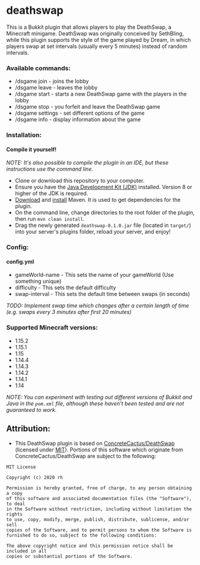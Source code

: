 # deathswap

This is a Bukkit plugin that allows players to play the DeathSwap, a Minecraft minigame. DeathSwap was originally conceived by SethBling, while this plugin supports the style of the game played by Dream, in which players swap at set intervals (usually every 5 minutes) instead of random intervals.

### Available commands:

*   /dsgame join - joins the lobby
*   /dsgame leave - leaves the lobby
*   /dsgame start - starts a new DeathSwap game with the players in the lobby
*   /dsgame stop - you forfeit and leave the DeathSwap game
*   /dsgame settings - set different options of the game
*   /dsgame info - display information about the game

### Installation:

#### Compile it yourself!
*NOTE: It's also possible to compile the plugin in an IDE, but these instructions use the command line.*

*   Clone or download this repository to your computer.
*   Ensure you have the [Java Development Kit (JDK)](https://www.oracle.com/java/technologies/javase/javase-jdk8-downloads.html) installed. Version 8 or higher of the JDK is required.
*   [Download](https://maven.apache.org/download.cgi) and [install](https://maven.apache.org/install.html) Maven. It is used to get dependencies for the plugin.
*   On the command line, change directories to the root folder of the plugin, then run `mvn clean install`.
*   Drag the newly generated `deathswap-0.1.0.jar` file (located in `target/`) into your server's plugins folder, reload your server, and enjoy!

### Config:

#### config.yml

*   gameWorld-name - This sets the name of your gameWorld (Use something unique)
*   difficulty - This sets the default difficulty
*   swap-interval - This sets the default time between swaps (in seconds)

*TODO: Implement swap time which changes after a certain length of time (e.g. swaps every 3 minutes after first 20 minutes)*

### Supported Minecraft versions:

*   1.15.2
*   1.15.1
*   1.15
*   1.14.4
*   1.14.3
*   1.14.2
*   1.14.1
*   1.14

*NOTE: You can experiment with testing out different versions of Bukkit and Java in the `pom.xml` file, although these haven't been tested and are not guaranteed to work.*

## Attribution:

* This DeathSwap plugin is based on [ConcreteCactus/DeathSwap](https://github.com/ConcreteCactus/DeathSwap) (licensed under [MIT](https://github.com/ConcreteCactus/DeathSwap/blob/master/LICENSE)). Portions of this software which originate from ConcreteCactus/DeathSwap are subject to the following:
```
MIT License

Copyright (c) 2020 rh

Permission is hereby granted, free of charge, to any person obtaining a copy
of this software and associated documentation files (the "Software"), to deal
in the Software without restriction, including without limitation the rights
to use, copy, modify, merge, publish, distribute, sublicense, and/or sell
copies of the Software, and to permit persons to whom the Software is
furnished to do so, subject to the following conditions:

The above copyright notice and this permission notice shall be included in all
copies or substantial portions of the Software.
```
